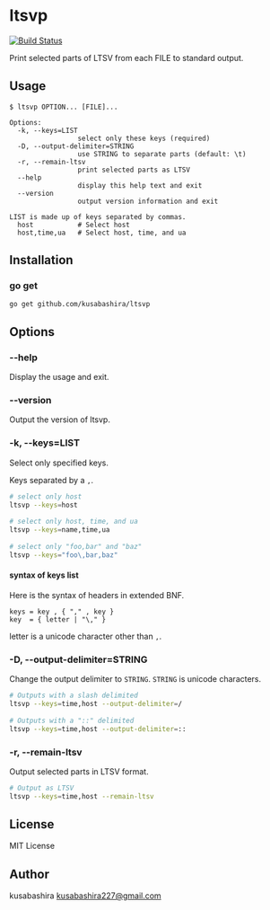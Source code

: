 ltsvp
=====
 
[![Build Status](https://travis-ci.org/kusabashira/ltsvp.svg?branch=master)](https://travis-ci.org/kusabashira/ltsvp)
 
Print selected parts of LTSV from each FILE to standard output.
 
Usage
-----
 
```
$ ltsvp OPTION... [FILE]...
 
Options:
  -k, --keys=LIST
                 select only these keys (required)
  -D, --output-delimiter=STRING
                 use STRING to separate parts (default: \t)
  -r, --remain-ltsv
                 print selected parts as LTSV
  --help
                 display this help text and exit
  --version
                 output version information and exit
 
LIST is made up of keys separated by commas.
  host           # Select host
  host,time,ua   # Select host, time, and ua
```
 
Installation
------------
 
### go get
 
```
go get github.com/kusabashira/ltsvp
```
 
Options
-------
 
### --help
 
Display the usage and exit.
 
### --version
 
Output the version of ltsvp.
 
### -k, --keys=LIST
 
Select only specified keys.
 
Keys separated by a `,`.
 
```sh
# select only host
ltsvp --keys=host
 
# select only host, time, and ua
ltsvp --keys=name,time,ua
 
# select only "foo,bar" and "baz"
ltsvp --keys="foo\,bar,baz"
```
 
#### syntax of keys list
 
Here is the syntax of headers in extended BNF.
 
```
keys = key , { "," , key }
key  = { letter | "\," }
```
 
letter is a unicode character other than `,`.
 
### -D, --output-delimiter=STRING
 
Change the output delimiter to `STRING`.
`STRING` is unicode characters.
 
```sh
# Outputs with a slash delimited
ltsvp --keys=time,host --output-delimiter=/
 
# Outputs with a "::" delimited
ltsvp --keys=time,host --output-delimiter=::
```
 
### -r, --remain-ltsv
 
Output selected parts in LTSV format.
 
```sh
# Output as LTSV
ltsvp --keys=time,host --remain-ltsv
```
 
License
-------
 
MIT License
 
Author
------
 
kusabashira <kusabashira227@gmail.com>
